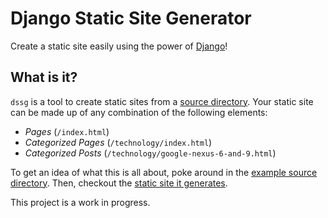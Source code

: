 # Django Static Site Generator

Create a static site easily using the power of [Django](https://www.djangoproject.com/)!

## What is it?

`dssg` is a tool to create static sites from a [source directory](https://github.com/atheiman/dssg/wiki/Example-Source-Dir). Your static site can be made up of any combination of the following elements:

- *Pages* (`/index.html`)
- *Categorized Pages* (`/technology/index.html`)
- *Categorized Posts* (`/technology/google-nexus-6-and-9.html`)

To get an idea of what this is all about, poke around in the [example source directory](https://github.com/atheiman/dssg/tree/master/example-source-dir). Then, checkout the [static site it generates](https://github.com/atheiman/dssg/).

This project is a work in progress.

